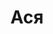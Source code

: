 ---
title: "Ася"
description: "Я до безумства обаятельная, жгучая блондинка, которая предоставляет услуги элитного эскорта мужчинам и не заставит вас скучать по вечерам. Моя невероятная фигура и модельная внешность привлекают достойных мужчин. 

Со мной вы забудете об изумительной скуке, ведь я предлагаю VIP сопровождение на различных мероприятиях, с удовольствием составлю компанию на частной вечеринка, во время ужина в ресторане или отдыха в отеле. Мое сердце заполнено любовью к эскорту, путешествиям в замечательные теплые страны. Также я получила высшее образование и знаю несколько иностранных языков.

Свяжись с нашим менеджером, и мы скоро встретимся!"
Price: "От 1000$"
height: "177"
weight: "47"
age: "21"
bustSize: "2"
hairColor: "brunet"
visa: "europe"
folder: asya
mainImage: 1.webp
images:
  - 2.webp
  - 3.webp
---
